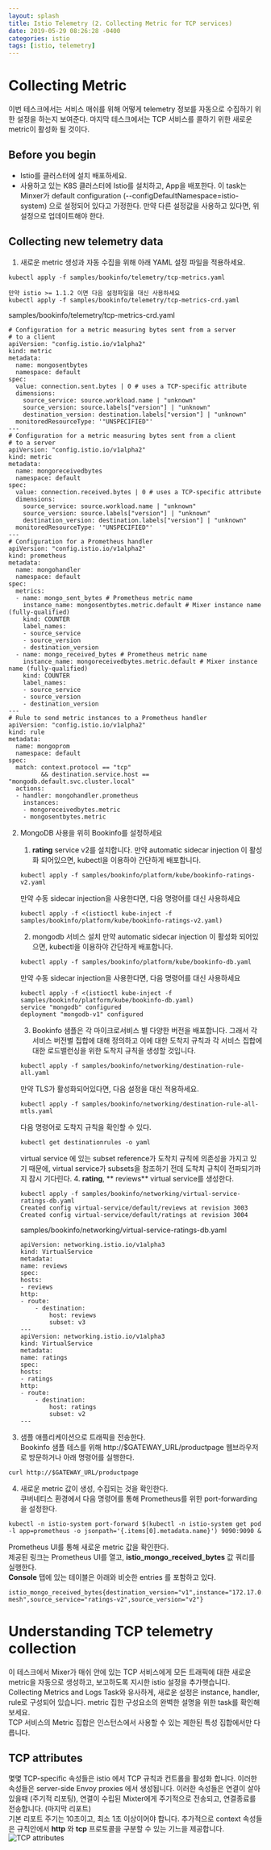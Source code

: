 ```yaml
---
layout: splash
title: Istio Telemetry (2. Collecting Metric for TCP services) 
date: 2019-05-29 08:26:28 -0400
categories: istio 
tags: [istio, telemetry]
---
```


# Collecting Metric  
이번 테스크에서는 서비스 매쉬를 위해 어떻게 telemetry 정보를 자동으로 수집하기 위한 설정을 하는지 보여준다. 마지막 테스크에서는 TCP 서비스를 콜하기 위한 새로운 metric이 활성화 될 것이다.

## Before you begin
- Istio를 클러스터에 설치 배포하세요.
- 사용하고 있는 K8S 클러스터에 Istio를 설치하고, App을 배포한다. 이 task는 Minxer가 default configuration (--configDefaultNamespace=istio-system) 으로 설정되어 있다고 가정한다.
만약 다른 설정값을 사용하고 있다면, 위 설정으로 업데이트해야 한다.

## Collecting new telemetry data
1. 새로운 metric 생성과 자동 수집을 위해 아래 YAML 설정 파일을 적용하세요.
```
kubectl apply -f samples/bookinfo/telemetry/tcp-metrics.yaml
```

```
만약 istio >= 1.1.2 이면 다음 설정파일을 대신 사용하세요
kubectl apply -f samples/bookinfo/telemetry/tcp-metrics-crd.yaml
```

samples/bookinfo/telemetry/tcp-metrics-crd.yaml
```
# Configuration for a metric measuring bytes sent from a server
# to a client
apiVersion: "config.istio.io/v1alpha2"
kind: metric
metadata:
  name: mongosentbytes
  namespace: default
spec:
  value: connection.sent.bytes | 0 # uses a TCP-specific attribute
  dimensions:
    source_service: source.workload.name | "unknown"
    source_version: source.labels["version"] | "unknown"
    destination_version: destination.labels["version"] | "unknown"
  monitoredResourceType: '"UNSPECIFIED"'
---
# Configuration for a metric measuring bytes sent from a client
# to a server
apiVersion: "config.istio.io/v1alpha2"
kind: metric
metadata:
  name: mongoreceivedbytes
  namespace: default
spec:
  value: connection.received.bytes | 0 # uses a TCP-specific attribute
  dimensions:
    source_service: source.workload.name | "unknown"
    source_version: source.labels["version"] | "unknown"
    destination_version: destination.labels["version"] | "unknown"
  monitoredResourceType: '"UNSPECIFIED"'
---
# Configuration for a Prometheus handler
apiVersion: "config.istio.io/v1alpha2"
kind: prometheus
metadata:
  name: mongohandler
  namespace: default
spec:
  metrics:
  - name: mongo_sent_bytes # Prometheus metric name
    instance_name: mongosentbytes.metric.default # Mixer instance name (fully-qualified)
    kind: COUNTER
    label_names:
    - source_service
    - source_version
    - destination_version
  - name: mongo_received_bytes # Prometheus metric name
    instance_name: mongoreceivedbytes.metric.default # Mixer instance name (fully-qualified)
    kind: COUNTER
    label_names:
    - source_service
    - source_version
    - destination_version
---
# Rule to send metric instances to a Prometheus handler
apiVersion: "config.istio.io/v1alpha2"
kind: rule
metadata:
  name: mongoprom
  namespace: default
spec:
  match: context.protocol == "tcp"
         && destination.service.host == "mongodb.default.svc.cluster.local"
  actions:
  - handler: mongohandler.prometheus
    instances:
    - mongoreceivedbytes.metric
    - mongosentbytes.metric
```
2. MongoDB 사용을 위히 Bookinfo를 설정하세요
    1. **rating** service v2를 설치합니다.
    만약 automatic sidecar injection 이 활성화 되어있으면, kubectl을 이용하야 간단하게 배포합니다.
    ```
    kubectl apply -f samples/bookinfo/platform/kube/bookinfo-ratings-v2.yaml
    ```
    만약 수동 sidecar injection을 사용한다면, 다음 명령어를 대신 사용하세요
    ```
    kubectl apply -f <(istioctl kube-inject -f samples/bookinfo/platform/kube/bookinfo-ratings-v2.yaml)
    ```
    2. mongodb 서비스 설치
    만약 automatic sidecar injection 이 활성화 되어있으면, kubectl을 이용하야 간단하게 배포합니다.
    ```
    kubectl apply -f samples/bookinfo/platform/kube/bookinfo-db.yaml
    ```
    만약 수동 sidecar injection을 사용한다면, 다음 명령어를 대신 사용하세요
    ```
    kubectl apply -f <(istioctl kube-inject -f samples/bookinfo/platform/kube/bookinfo-db.yaml)
    service "mongodb" configured
    deployment "mongodb-v1" configured
    ```
    3. Bookinfo 샘플은 각 마이크로서비스 별 다양한 버전을 배포합니다. 그래서 각 서비스 버전별 집합에 대해 정의하고 이에 대한 도착지 규칙과 각 서비스 집합에 대한 로드밸런싱을 위한 도착지 규칙을 생성할 것입니다.
    ```
    kubectl apply -f samples/bookinfo/networking/destination-rule-all.yaml
    ```
    만약 TLS가 활성화되어있다면, 다음 설정을 대신 적용하세요.
    ```
    kubectl apply -f samples/bookinfo/networking/destination-rule-all-mtls.yaml
    ```
    다음 명령어로 도착지 규칙을 확인할 수 있다.
    ```
    kubectl get destinationrules -o yaml
    ```
    virtual service 에 있는 subset reference가 도착치 규칙에 의존성을 가지고 있기 때문에, virtual service가 subsets을 참조하기 전데 도착치 규칙이 전파되기까지 잠시 기다린다.
    4. **rating**, ** reviews** virtual service를 생성한다.
    ```
    kubectl apply -f samples/bookinfo/networking/virtual-service-ratings-db.yaml
    Created config virtual-service/default/reviews at revision 3003
    Created config virtual-service/default/ratings at revision 3004
    ```

    samples/bookinfo/networking/virtual-service-ratings-db.yaml 
    ```
    apiVersion: networking.istio.io/v1alpha3
    kind: VirtualService
    metadata:
    name: reviews
    spec:
    hosts:
    - reviews
    http:
    - route:
        - destination:
            host: reviews
            subset: v3
    ---
    apiVersion: networking.istio.io/v1alpha3
    kind: VirtualService
    metadata:
    name: ratings
    spec:
    hosts:
    - ratings
    http:
    - route:
        - destination:
            host: ratings
            subset: v2
    ---
    ```
3. 샘플 애플리케이션으로 트래픽을 전송한다.  
Bookinfo 샘플 테스를 위해 http://$GATEWAY_URL/productpage 웹브라우저로 방문하거나 아래 명령어를 실행한다.
```
curl http://$GATEWAY_URL/productpage
```
4. 새로운 metric 값이 생성, 수집되는 것을 확인한다.  
쿠버네티스 환경에서 다음 명령어를 통해 Prometheus를 위한 port-forwarding을 설정한다.
```
kubectl -n istio-system port-forward $(kubectl -n istio-system get pod -l app=prometheus -o jsonpath='{.items[0].metadata.name}') 9090:9090 &
```
Prometheus UI를 통해 새로운 metric 값을 확인한다.  
제공된 링크는 Prometheus UI를 열고, **istio_mongo_received_bytes** 값 쿼리를 실행한다.  
**Console** 탭에 있는 테이블은 아래와 비슷한 entries 를 포함하고 있다.
```
istio_mongo_received_bytes{destination_version="v1",instance="172.17.0.18:42422",job="istio-mesh",source_service="ratings-v2",source_version="v2"}
```

# Understanding TCP telemetry collection
이 테스크에서 Mixer가 매쉬 안에 있는 TCP 서비스에게 모든 트래픽에 대한 새로운 metric을 자동으로 생성하고, 보고하도록 지시한 istio 설정을 추가햇습니다.  
Collecting Metrics and Logs Task와 유사하게, 새로운 설정은 instance, handler, rule로 구성되어 있습니다. metric 집한 구성요소의 완벽한 설명을 위한 task를 확인해보세요.  
TCP 서비스의 Metric 집합은 인스턴스에서 사용할 수 있는 제한된 특성 집합에서만 다릅니다.

## TCP attributes
몇몇 TCP-specific 속성들은 istio 에서 TCP 규칙과 컨트롤을 활성화 합니다. 이러한 속성들은 server-side Envoy proxies 에서 생성됩니다. 이러한 속성들은 연결이 살아있을때 (주기적 리포팅), 연결이 수립된 Mixter에게 주기적으로 전송되고, 연결종료를 전송합니다. (마지막 리포트)  
기본 리포트 주기는 10초이고, 최소 1초 이상이어야 합니다. 추가적으로 context 속성들은 규칙안에서
**http** 와 **tcp** 프로토콜을 구분할 수 있는 기느을 제공합니다.  
![TCP attributes](/assets/images/istio/tcp_attributes.svg)
